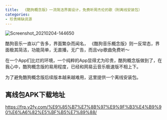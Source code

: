```yaml
---
title:  《酷狗概念版》一流简洁界面设计，免费听周杰伦的歌（附离线安装包）
categories:
- 珍贵稀缺资源
---
```




![Screenshot_20210204-144650](https://cdn.fangyuanxiaozhan.com/assets/1612421241528NnYRK2FC.jpeg)





酷狗音乐一直以广告多，界面繁杂而闻名， 《酷狗音乐概念版》则一反常态，界面极其简洁，功能简单，无直播，无广告，而且vip歌曲免费听～



在一个App们比烂的环境，一个纯粹的App显得尤为珍贵，酷狗概念版做到了，在我心中，酷狗概念版的易用程度，已经和网易云音乐极速版不相上下。



为了避免酷狗概念版后续版本越来越难用，这里提供一个离线安装包。



## 离线包APK下载地址



https://frp.v2fy.com/%E9%85%B7%E7%8B%97%E9%9F%B3%E4%B9%90%E6%A6%82%E5%BF%B5%E7%89%88/



